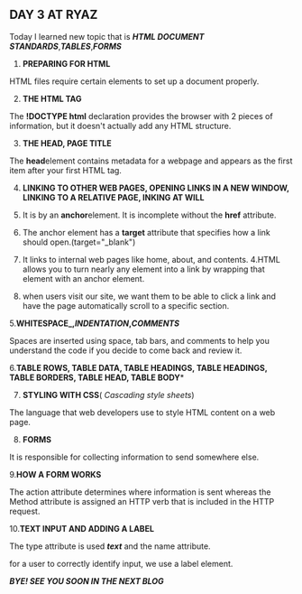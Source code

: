 ## DAY 3 AT RYAZ

Today I learned new topic that is **_HTML DOCUMENT STANDARDS_**,**_TABLES_**,**_FORMS_**

1. **PREPARING FOR HTML**

HTML files require certain elements to set up a document properly.

2. **THE HTML TAG**

The **!DOCTYPE html** declaration provides the browser with 2 pieces of information, but it doesn't actually add any HTML structure.

3. **THE HEAD, PAGE TITLE**
 
The **head**element contains metadata for a webpage and appears as the first item after your first HTML tag.

4. **LINKING TO OTHER WEB PAGES, OPENING LINKS IN A NEW WINDOW, LINKING TO A RELATIVE PAGE, INKING AT WILL**

1. It is by an **anchor**element. It is incomplete without the **href** attribute.
2. The anchor element has  a **target** attribute that specifies how a link should open.(target="_blank")
3. It links to internal web pages like home, about, and contents.
4.HTML allows you to turn nearly any element into a link by wrapping that element with an anchor element.
5. when users visit our site, we want them to be able to click a link and have the page automatically scroll to a specific section.

5.**WHITESPACE_,_INDENTATION_,_COMMENTS_**

Spaces are inserted using space, tab bars, and comments to help you understand the code if you decide to come back and review it.

6.**TABLE ROWS, TABLE DATA, TABLE HEADINGS, TABLE HEADINGS, TABLE BORDERS, TABLE HEAD, TABLE BODY***

7. **STYLING WITH CSS**( _Cascading style sheets_)

The language that web developers use to style HTML content on a web page.

8. **FORMS**

It is responsible for collecting information to send somewhere else.

9.**HOW A FORM WORKS**

The action attribute determines where information is sent whereas the Method attribute is assigned an HTTP verb that is included in the HTTP request.

10.**TEXT INPUT AND ADDING A LABEL**

The type attribute is used **_text_** and the name attribute.

for a user to correctly identify input, we use a label element.


**_BYE! SEE YOU SOON IN THE NEXT BLOG_**









